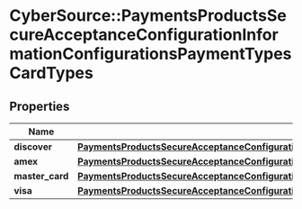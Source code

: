 # CyberSource::PaymentsProductsSecureAcceptanceConfigurationInformationConfigurationsPaymentTypesCardTypes

## Properties
Name | Type | Description | Notes
------------ | ------------- | ------------- | -------------
**discover** | [**PaymentsProductsSecureAcceptanceConfigurationInformationConfigurationsPaymentTypesCardTypesDiscover**](PaymentsProductsSecureAcceptanceConfigurationInformationConfigurationsPaymentTypesCardTypesDiscover.md) |  | [optional] 
**amex** | [**PaymentsProductsSecureAcceptanceConfigurationInformationConfigurationsPaymentTypesCardTypesDiscover**](PaymentsProductsSecureAcceptanceConfigurationInformationConfigurationsPaymentTypesCardTypesDiscover.md) |  | [optional] 
**master_card** | [**PaymentsProductsSecureAcceptanceConfigurationInformationConfigurationsPaymentTypesCardTypesDiscover**](PaymentsProductsSecureAcceptanceConfigurationInformationConfigurationsPaymentTypesCardTypesDiscover.md) |  | [optional] 
**visa** | [**PaymentsProductsSecureAcceptanceConfigurationInformationConfigurationsPaymentTypesCardTypesDiscover**](PaymentsProductsSecureAcceptanceConfigurationInformationConfigurationsPaymentTypesCardTypesDiscover.md) |  | [optional] 


